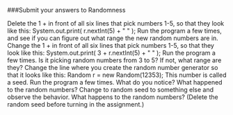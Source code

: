 ###Submit your answers to Randomness


Delete the 1 + in front of all six lines that pick numbers 1-5, so that they look like this: System.out.print( r.nextInt(5) + " " ); Run the program a few times, and see if you can figure out what range the new random numbers are in.
Change the 1 + in front of all six lines that pick numbers 1-5, so that they look like this: System.out.print( 3 + r.nextInt(5) + " " ); Run the program a few times. Is it picking random numbers from 3 to 5? If not, what range are they?
Change the line where you create the random number generator so that it looks like this: Random r = new Random(12353); This number is called a seed. Run the program a few times. What do you notice? What happened to the random numbers?
Change to random seed to something else and observe the behavior. What happens to the random numbers?
(Delete the random seed before turning in the assignment.)
